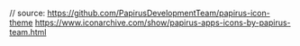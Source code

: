 


// source: https://github.com/PapirusDevelopmentTeam/papirus-icon-theme
           https://www.iconarchive.com/show/papirus-apps-icons-by-papirus-team.html
